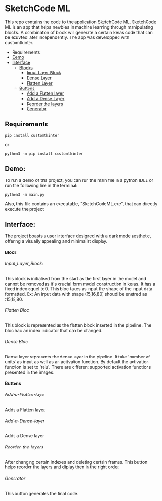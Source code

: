 # SketchCode ML

This repo contains the code to the application SketchCode ML.
SketchCode ML is an app that helps newbies in machine learning through manipulating blocks. A combination of block will generate a certain keras code that can be exuvted later independently.
The app was developped with customtkinter.

* [Requirements](#requirements)
* [Demo](#demo)
* [Interface](#interface)
    * [Blocks](#blocks)
        * [Input Layer Block](#input_layer_block)
        * [Dense Layer](#dense_layer)
        * [Flatten Layer](#flatten_layer)
    * [Buttons](#Buttons)
        * [Add a Flatten layer](#Add-a-Flatten-layer)
        * [Add a Dense Layer](#Add-a-Dense-Layer)
        * [Reorder the layers](#Reorder-the-layers)
        * [Generator](#generator)

## Requirements
```python
pip install customtkinter
```
or
```python
python3 -m pip install customtkinter
```
## Demo:
To run a demo of this project, you can run the main file in a python IDLE or run the following line in the terminal:
```python
python3 -m main.py
```
Also, this file contains an executable, "SketchCodeML.exe", that can directly execute the project.

## Interface:

The project boasts a user interface designed with a dark mode aesthetic, offering a visually appealing and minimalist display.
#### Block
###### Input_Layer_Block:
This block is initialised from the start as the first layer in the model and cannot be removed as it's crucial form model construction in keras. It has a fixed index equel to 0. 
This bloc takes as input the shape of the input data formatted.
Ex: An input data with shape (15,16,80) shoudl be enetred as :15,18,80.

###### Flatten Bloc
This block is represented as the flatten block inserted in the pipeline. The bloc hac an index indicator that can be changed.

###### Dense Bloc
Dense layer represents the dense layer in the pipeline. It take 'number of units' as input as well as an acitvation function. By default the activation function is set to 'relu'. There are different supported activation functions presented in the images.

#### Buttons 
###### Add-a-Flatten-layer
Adds a Flatten layer.
###### Add-a-Dense-layer
Adds a Dense layer.
###### Reorder-the-layers
After changing certain indexes and deleting certain frames. This button helps reorder the layers and diplay then in the right order.
###### Generator
This button generates the final code.














        
  



